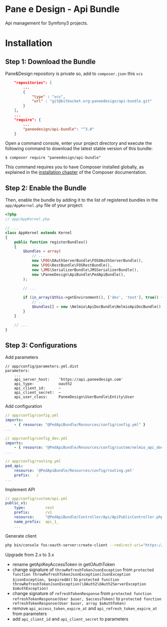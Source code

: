 Pane e Design - Api Bundle
==============================

Api management for Symfony3 projects.

Installation
============

Step 1: Download the Bundle
---------------------------

Pane&Design repository is private so, add to `composer.json` this `vcs`

```json
    "repositories": [
        ...
        {
            "type" : "vcs",
            "url" : "git@bitbucket.org:paneedesign/api-bundle.git"
        }
    ],
    ...
    "require": {
        ...
        "paneedesign/api-bundle": "^3.0"   
    }
```

Open a command console, enter your project directory and execute the
following command to download the latest stable version of this bundle:

```console
$ composer require "paneedesign/api-bundle"
```

This command requires you to have Composer installed globally, as explained
in the [installation chapter](https://getcomposer.org/doc/00-intro.md)
of the Composer documentation.

Step 2: Enable the Bundle
-------------------------

Then, enable the bundle by adding it to the list of registered bundles
in the `app/AppKernel.php` file of your project:

```php
<?php
// app/AppKernel.php

// ...
class AppKernel extends Kernel
{
    public function registerBundles()
    {
        $bundles = array(
            // ...
            new \FOS\OAuthServerBundle\FOSOAuthServerBundle(),
            new \FOS\RestBundle\FOSRestBundle(),
            new \JMS\SerializerBundle\JMSSerializerBundle(),
            new \PaneeDesign\ApiBundle\PedApiBundle(),
        );

        // ...
        
        if (in_array($this->getEnvironment(), ['dev', 'test'], true)) {
            // ...
            $bundles[] = new \Nelmio\ApiDocBundle\NelmioApiDocBundle();
        }
    }

    // ...
}
```

Step 3: Configurations
----------------------

Add parameters

```
// app/config/parameters.yml.dist
parameters:
    ...
    api_server_host:    'https://api.paneedesign.com'
    api_type:           oauth2
    api_client_id:      ~
    api_client_secret:  ~
    api_user_class:     PaneeDesign\UserBundle\Entity\User
```

Add configuration

```yml
// app/config/config.yml
imports:
    - { resource: "@PedApiBundle/Resources/config/config.yml" }
...
```

```yml
// app/config/config_dev.yml
imports:
    - { resource: "@PedApiBundle/Resources/config/custom/nelmio_api_doc.yml" }
...
```

```yml
// app/config/routing.yml
ped_api:
    resource: '@PedApiBundle/Resources/config/routing.yml'
    prefix:   /
...
```

Implement API

```yml
// app/config/custom/api.yml
public_v1:
    type:         rest
    prefix:       /v1
    resource:     "@PedApiBundle/Controller/Api/ApiPublicController.php"
    name_prefix:  api_1_
    ...
```

Generate client

```bash
php bin/console fos:oauth-server:create-client --redirect-uri="https://api.paneedesign.com/authorize" --grant-type="https://api.paneedesign.com/oauth/v2/api_key" --grant-type="password" --grant-type="refresh_token"
```


Upgrade from 2.x to 3.x

* rename getApiKeyAccessToken in getOAuthToken
* change signature of `throwRefreshTokenJsonException` from `protected function throwRefreshTokenJsonException(JsonException $jsonException, $expiredAt)` to `protected function throwRefreshTokenJsonException(\OAuth2\OAuth2ServerException $oAuthException)`
* change signature of `refreshTokenResponse` from `protected function refreshTokenResponse(User $user, $accessToken)` to `protected function refreshTokenResponse(User $user, array $oAuthToken)` 
* remove `api_access_token_expire_at` and `api_refresh_token_expire_at` from parameters
* add `api_client_id` and `api_client_secret` to parameters
